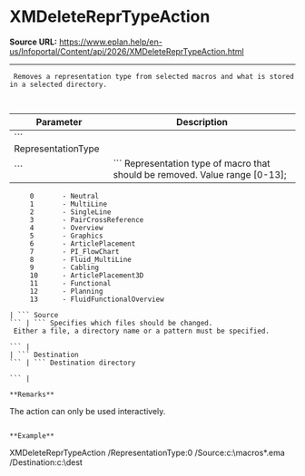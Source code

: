 # XMDeleteReprTypeAction

**Source URL:** https://www.eplan.help/en-us/Infoportal/Content/api/2026/XMDeleteReprTypeAction.html

---

```
 Removes a representation type from selected macros and what is stored in a selected directory.
 
```

  

| Parameter | Description |
| --- | --- |
| ``` RepresentationType ``` | ``` Representation type of macro that should be removed. Value range [0-13];         0       - Neutral         1       - MultiLine         2       - SingleLine         3       - PairCrossReference         4       - Overview         5       - Graphics         6       - ArticlePlacement         7       - PI_FlowChart         8       - Fluid_MultiLine         9       - Cabling         10      - ArticlePlacement3D         11      - Functional         12      - Planning         13      - FluidFunctionalOverview   ``` |
| ``` Source ``` | ``` Specifies which files should be changed.  Either a file, a directory name or a pattern must be specified.   ``` |
| ``` Destination ``` | ``` Destination directory   ``` |

**Remarks**

```
 The action can only be used interactively.
 
```

**Example**

```
  XMDeleteReprTypeAction /RepresentationType:0 /Source:c:\macros\*.ema /Destination:c:\dest
   
```